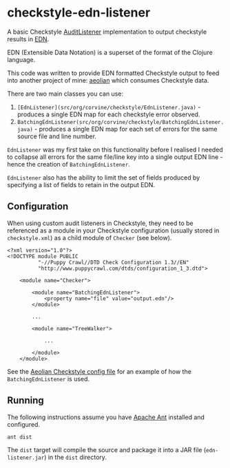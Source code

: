 # checkstyle-edn-listener
A basic Checkstyle [AuditListener](http://checkstyle.sourceforge.net/apidocs/com/puppycrawl/tools/checkstyle/api/AuditListener.html) implementation 
to output checkstyle results in [EDN](https://github.com/edn-format/edn).  

EDN (Extensible Data Notation) is a superset of the format of the Clojure language.

This code was written to provide EDN formatted Checkstyle output to feed into another project
of mine: [aeolian](https://github.com/andeemarks/aeolian) which consumes Checkstyle data.

There are two main classes you can use:

1. ```[EdnListener](src/org/corvine/checkstyle/EdnListener.java)``` - produces a single EDN map for each checkstyle error observed.
1. ```BatchingEdnListener(src/org/corvine/checkstyle/BatchingEdnListener.java)``` - produces a single EDN map for each set of errors for the same source file and line number.

```EdnListener``` was my first take on this functionality before I realised I needed to 
collapse all errors for the same file/line key into a single output EDN line - hence
the creation of ```BatchingEdnListener```.

```EdnListener``` also has the ability to limit the set of fields produced by
specifying a list of fields to retain in the output EDN.

## Configuration

When using custom audit listeners in Checkstyle, they need to be referenced as a module
in your Checkstyle configuration (usually stored in ```checkstyle.xml```) as a child
module of ```Checker``` (see below).

```$xslt
<?xml version="1.0"?>
<!DOCTYPE module PUBLIC
          "-//Puppy Crawl//DTD Check Configuration 1.3//EN"
          "http://www.puppycrawl.com/dtds/configuration_1_3.dtd">

    <module name="Checker">

        <module name="BatchingEdnListener">
            <property name="file" value="output.edn"/>
        </module>

        ...
	
        <module name="TreeWalker">

            ...
	
        </module>
    </module>
```

See the [Aeolian Checkstyle config file](https://github.com/andeemarks/aeolian/blob/master/resources/checkstyle-all.xml) for an example of how the ```BatchingEdnListener```
is used.

## Running

The following instructions assume you have [Apache Ant](http://ant.apache.org/) installed and configured.

```ant dist```

The ```dist``` target will compile the source and package it into a JAR file (```edn-listener.jar```)
in the ```dist``` directory.
